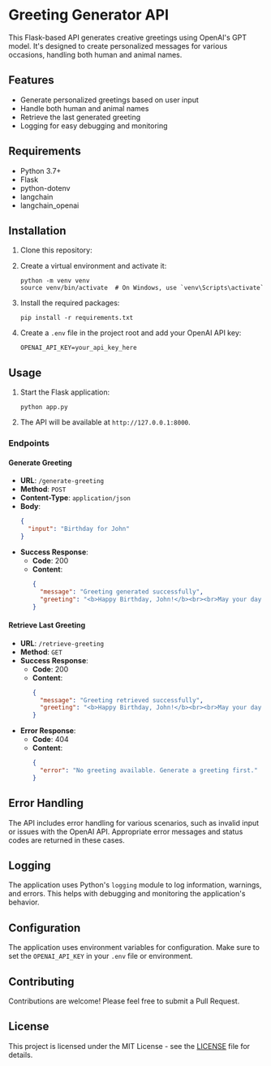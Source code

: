 # Greeting Generator API

This Flask-based API generates creative greetings using OpenAI's GPT model. It's designed to create personalized messages for various occasions, handling both human and animal names.

## Features

- Generate personalized greetings based on user input
- Handle both human and animal names
- Retrieve the last generated greeting
- Logging for easy debugging and monitoring

## Requirements

- Python 3.7+
- Flask
- python-dotenv
- langchain
- langchain_openai

## Installation

1. Clone this repository:
 

2. Create a virtual environment and activate it:
   ```
   python -m venv venv
   source venv/bin/activate  # On Windows, use `venv\Scripts\activate`
   ```

3. Install the required packages:
   ```
   pip install -r requirements.txt
   ```

4. Create a `.env` file in the project root and add your OpenAI API key:
   ```
   OPENAI_API_KEY=your_api_key_here
   ```

## Usage

1. Start the Flask application:
   ```
   python app.py
   ```

2. The API will be available at `http://127.0.0.1:8000`.

### Endpoints

#### Generate Greeting

- **URL**: `/generate-greeting`
- **Method**: `POST`
- **Content-Type**: `application/json`
- **Body**:
  ```json
  {
    "input": "Birthday for John"
  }
  ```
- **Success Response**:
  - **Code**: 200
  - **Content**: 
    ```json
    {
      "message": "Greeting generated successfully",
      "greeting": "<b>Happy Birthday, John!</b><br><br>May your day be filled with joy, laughter, and wonderful surprises! 🎉🎂"
    }
    ```

#### Retrieve Last Greeting

- **URL**: `/retrieve-greeting`
- **Method**: `GET`
- **Success Response**:
  - **Code**: 200
  - **Content**: 
    ```json
    {
      "message": "Greeting retrieved successfully",
      "greeting": "<b>Happy Birthday, John!</b><br><br>May your day be filled with joy, laughter, and wonderful surprises! 🎉🎂"
    }
    ```
- **Error Response**:
  - **Code**: 404
  - **Content**: 
    ```json
    {
      "error": "No greeting available. Generate a greeting first."
    }
    ```

## Error Handling

The API includes error handling for various scenarios, such as invalid input or issues with the OpenAI API. Appropriate error messages and status codes are returned in these cases.

## Logging

The application uses Python's `logging` module to log information, warnings, and errors. This helps with debugging and monitoring the application's behavior.

## Configuration

The application uses environment variables for configuration. Make sure to set the `OPENAI_API_KEY` in your `.env` file or environment.

## Contributing

Contributions are welcome! Please feel free to submit a Pull Request.

## License

This project is licensed under the MIT License - see the [LICENSE](LICENSE) file for details.
